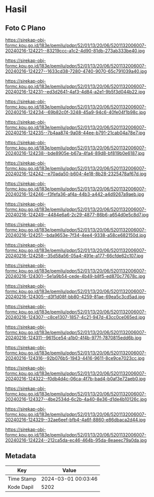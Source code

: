 # Hasil

## Foto C Plano

https://sirekap-obj-formc.kpu.go.id/183e/pemilu/pdpr/52/01/13/20/06/5201132006007-20240216-124221--83219ccc-a1c2-4d90-81db-273ab333be40.jpg

https://sirekap-obj-formc.kpu.go.id/183e/pemilu/pdpr/52/01/13/20/06/5201132006007-20240216-124227--1633cd38-7280-4740-9070-65c791039a40.jpg

https://sirekap-obj-formc.kpu.go.id/183e/pemilu/pdpr/52/01/13/20/06/5201132006007-20240216-124231--ed3d2641-4af3-4d84-a2e1-9b5f3d044b22.jpg

https://sirekap-obj-formc.kpu.go.id/183e/pemilu/pdpr/52/01/13/20/06/5201132006007-20240216-124234--69b82c0f-3248-45a9-94c6-40fe04f1b98c.jpg

https://sirekap-obj-formc.kpu.go.id/183e/pemilu/pdpr/52/01/13/20/06/5201132006007-20240216-124235--7b4aa874-9a08-44ee-b791-21cab04a78e7.jpg

https://sirekap-obj-formc.kpu.go.id/183e/pemilu/pdpr/52/01/13/20/06/5201132006007-20240216-124238--bde8905e-b67a-4fa4-89d8-bf819b0e6187.jpg

https://sirekap-obj-formc.kpu.go.id/183e/pemilu/pdpr/52/01/13/20/06/5201132006007-20240216-124242--e70ada50-b604-4e18-8b28-2325478af67d.jpg

https://sirekap-obj-formc.kpu.go.id/183e/pemilu/pdpr/52/01/13/20/06/5201132006007-20240216-124246--f3fefa36-af4a-44b3-a442-a4d9267a9aeb.jpg

https://sirekap-obj-formc.kpu.go.id/183e/pemilu/pdpr/52/01/13/20/06/5201132006007-20240216-124249--4484e6a6-2c29-4877-86b6-a654d0e5c8d7.jpg

https://sirekap-obj-formc.kpu.go.id/183e/pemilu/pdpr/52/01/13/20/06/5201132006007-20240216-124251--bda9653e-7f34-4ee4-9338-a58ce682150d.jpg

https://sirekap-obj-formc.kpu.go.id/183e/pemilu/pdpr/52/01/13/20/06/5201132006007-20240216-124258--35d58a56-05a4-491e-a177-66cfde62c107.jpg

https://sirekap-obj-formc.kpu.go.id/183e/pemilu/pdpr/52/01/13/20/06/5201132006007-20240216-124301--5e1a9b54-cede-4b49-b8f5-ed870c77678c.jpg

https://sirekap-obj-formc.kpu.go.id/183e/pemilu/pdpr/52/01/13/20/06/5201132006007-20240216-124305--d3f1d08f-bb80-4259-81ae-69ea5c3cd5ad.jpg

https://sirekap-obj-formc.kpu.go.id/183e/pemilu/pdpr/52/01/13/20/06/5201132006007-20240216-124307--c8ce1307-1857-4c21-947d-43cc0ce065ed.jpg

https://sirekap-obj-formc.kpu.go.id/183e/pemilu/pdpr/52/01/13/20/06/5201132006007-20240216-124311--9615ce54-a1b0-4f4b-977f-7870815edd6b.jpg

https://sirekap-obj-formc.kpu.go.id/183e/pemilu/pdpr/52/01/13/20/06/5201132006007-20240216-124316--92b076b5-1943-4416-9611-8ce9ce7023cc.jpg

https://sirekap-obj-formc.kpu.go.id/183e/pemilu/pdpr/52/01/13/20/06/5201132006007-20240216-124322--f0db4d4c-06ca-4f7b-bad4-b0af3e72aeb0.jpg

https://sirekap-obj-formc.kpu.go.id/183e/pemilu/pdpr/52/01/13/20/06/5201132006007-20240216-124327--4be2534d-6c2b-4a40-8e36-d1de4b10126c.jpg

https://sirekap-obj-formc.kpu.go.id/183e/pemilu/pdpr/52/01/13/20/06/5201132006007-20240216-124329--32ae6eef-bfb4-4a6f-8860-e86dbaca2d44.jpg

https://sirekap-obj-formc.kpu.go.id/183e/pemilu/pdpr/52/01/13/20/06/5201132006007-20240216-124224--212ca5da-ec46-464b-95da-8eaeec79a0da.jpg


## Metadata

| Key        | Value               |
| ---------- | ------------------- |
| Time Stamp | 2024-03-01 00:03:46 |
| Kode Dapil | 5202                |



